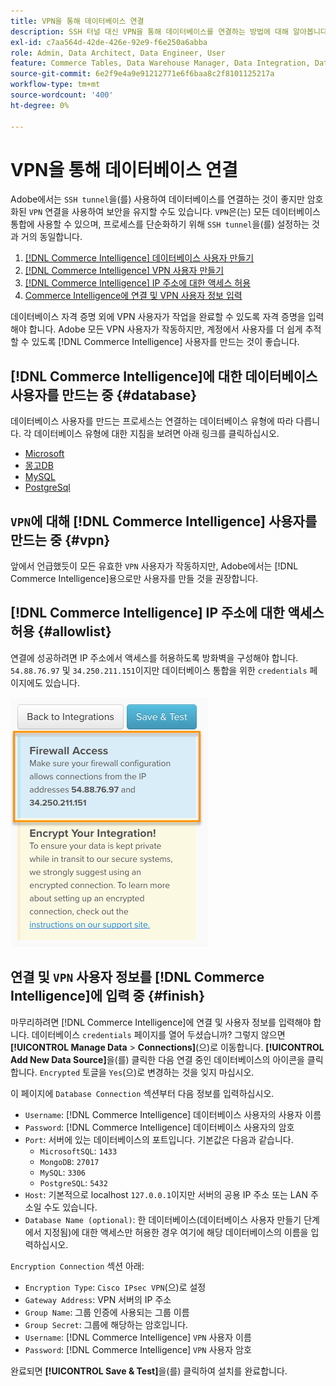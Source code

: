 ```yaml
---
title: VPN을 통해 데이터베이스 연결
description: SSH 터널 대신 VPN을 통해 데이터베이스를 연결하는 방법에 대해 알아봅니다.
exl-id: c7aa564d-42de-426e-92e9-f6e250a6abba
role: Admin, Data Architect, Data Engineer, User
feature: Commerce Tables, Data Warehouse Manager, Data Integration, Data Import/Export
source-git-commit: 6e2f9e4a9e91212771e6f6baa8c2f8101125217a
workflow-type: tm+mt
source-wordcount: '400'
ht-degree: 0%

---
```


# VPN을 통해 데이터베이스 연결

Adobe에서는 `SSH tunnel`을(를) 사용하여 데이터베이스를 연결하는 것이 좋지만 암호화된 `VPN` 연결을 사용하여 보안을 유지할 수도 있습니다. `VPN`은(는) 모든 데이터베이스 통합에 사용할 수 있으며, 프로세스를 단순화하기 위해 `SSH tunnel`을(를) 설정하는 것과 거의 동일합니다.

1. [ [!DNL Commerce Intelligence] 데이터베이스 사용자 만들기](#database)
1. [ [!DNL Commerce Intelligence] VPN 사용자 만들기](#vpn)
1. [ [!DNL Commerce Intelligence] IP 주소에 대한 액세스 허용](#allowlist)
1. [Commerce Intelligence에 연결 및 VPN 사용자 정보 입력](#finish)

데이터베이스 자격 증명 외에 VPN 사용자가 작업을 완료할 수 있도록 자격 증명을 입력해야 합니다. Adobe 모든 VPN 사용자가 작동하지만, 계정에서 사용자를 더 쉽게 추적할 수 있도록 [!DNL Commerce Intelligence] 사용자를 만드는 것이 좋습니다.

## [!DNL Commerce Intelligence]에 대한 데이터베이스 사용자를 만드는 중 {#database}

데이터베이스 사용자를 만드는 프로세스는 연결하는 데이터베이스 유형에 따라 다릅니다. 각 데이터베이스 유형에 대한 지침을 보려면 아래 링크를 클릭하십시오.

* [Microsoft](../integrations/microsoft-sql-server.md)
* [몽고DB](../integrations/databases-via-a-vpn.md)
* [MySQL](../integrations/mysql-via-a-direct-connection.md)
* [PostgreSql](../integrations/postgresql.md)

## `VPN`에 대해 [!DNL Commerce Intelligence] 사용자를 만드는 중 {#vpn}

앞에서 언급했듯이 모든 유효한 `VPN` 사용자가 작동하지만, Adobe에서는 [!DNL Commerce Intelligence]용으로만 사용자를 만들 것을 권장합니다.

## [!DNL Commerce Intelligence] IP 주소에 대한 액세스 허용 {#allowlist}

연결에 성공하려면 IP 주소에서 액세스를 허용하도록 방화벽을 구성해야 합니다. `54.88.76.97` 및 `34.250.211.151`이지만 데이터베이스 통합을 위한 `credentials` 페이지에도 있습니다.

![MBI_Allow_Access_IPs.png](../../../assets/MBI_allow_access_IPs.png)

## 연결 및 `VPN` 사용자 정보를 [!DNL Commerce Intelligence]에 입력 중 {#finish}

마무리하려면 [!DNL Commerce Intelligence]에 연결 및 사용자 정보를 입력해야 합니다. 데이터베이스 `credentials` 페이지를 열어 두셨습니까? 그렇지 않으면 **[!UICONTROL Manage Data** > **Connections]**(으)로 이동합니다. **[!UICONTROL Add New Data Source]**&#x200B;을(를) 클릭한 다음 연결 중인 데이터베이스의 아이콘을 클릭합니다. `Encrypted` 토글을 `Yes`(으)로 변경하는 것을 잊지 마십시오.

이 페이지에 `Database Connection` 섹션부터 다음 정보를 입력하십시오.

* `Username`: [!DNL Commerce Intelligence] 데이터베이스 사용자의 사용자 이름
* `Password`: [!DNL Commerce Intelligence] 데이터베이스 사용자의 암호
* `Port`: 서버에 있는 데이터베이스의 포트입니다. 기본값은 다음과 같습니다.
   * `MicrosoftSQL`: `1433`
   * `MongoDB`: `27017`
   * `MySQL`: `3306`
   * `PostgreSQL`: `5432`
* `Host`: 기본적으로 localhost `127.0.0.1`이지만 서버의 공용 IP 주소 또는 LAN 주소일 수도 있습니다.
* `Database Name (optional)`: 한 데이터베이스(데이터베이스 사용자 만들기 단계에서 지정됨)에 대한 액세스만 허용한 경우 여기에 해당 데이터베이스의 이름을 입력하십시오.

`Encryption Connection` 섹션 아래:

* `Encryption Type`: `Cisco IPsec VPN`(으)로 설정
* `Gateway Address`: VPN 서버의 IP 주소
* `Group Name`: 그룹 인증에 사용되는 그룹 이름
* `Group Secret`: 그룹에 해당하는 암호입니다.
* `Username`: [!DNL Commerce Intelligence] `VPN` 사용자 이름
* `Password`: [!DNL Commerce Intelligence] `VPN` 사용자 암호

완료되면 **[!UICONTROL Save & Test]**&#x200B;을(를) 클릭하여 설치를 완료합니다.
